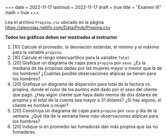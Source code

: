 +++
date      = 2022-11-17
lastmod   = 2022-11-17
draft     = true
title     = "Examen III"
math      = true
+++

Lea el archivo `Propina.csv` ubicado en la página https://alexrojas.netlify.com/Data/Prob/Propina.csv

**Todos los gráficos deben ser mostrados al instructor**

1. [10] Calcule el promedio, la desviación estándar, el mínimo y el máximo para la variable  `propina`.
2. [10] Calcule el rango intercuartílico para la variable `Total`
3. [20] Grafique un diagrama de cajas para `propina` por `sexo`. ¿Es la mediana de las propinas dadas por las mujeres mayor o menor que la de los hombres? ¿Cuántas posible observaciones atípicas se tienen para los hombres?
4. [20] Grafique un diagrama de dispersión para total de la factura vs. propina, donde el color de los puntos esté dado por el sexo del cliente que pagó. ¿Hay algún cliente que haya dado menos de dos dólares de propina y el total de la cuenta sea mayor a 31 dólares? ¿Si hay alguno, el cliente es hombre o mujer?
5. [20] Construya un diagrama de cajas para `propina` por `sexo` y día de la semana. ¿Qué día de la semana tiene más observaciones atípicas para los hombres?
6. [20] Indique si en promedio las fumadoras dan más propina que las no fumadaras.
